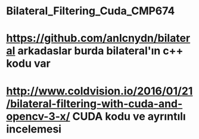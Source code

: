 # Bilateral_Filtering_Cuda_CMP674

# https://github.com/anlcnydn/bilateral  arkadaslar burda bilateral'ın c++ kodu var
# http://www.coldvision.io/2016/01/21/bilateral-filtering-with-cuda-and-opencv-3-x/ CUDA kodu ve ayrıntılı incelemesi
